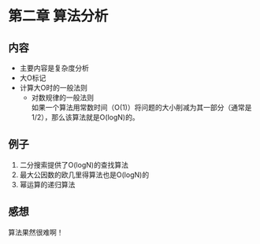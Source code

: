 # 第二章 算法分析

## 内容
* 主要内容是复杂度分析
* 大O标记
* 计算大O时的一般法则
    - 对数规律的一般法则  
      如果一个算法用常数时间（O(1)）将问题的大小削减为其一部分（通常是1/2），那么该算法就是O(logN)的。

## 例子
1. 二分搜索提供了O(logN)的查找算法
2. 最大公因数的欧几里得算法也是O(logN)的
3. 幂运算的递归算法

## 感想
算法果然很难啊！
